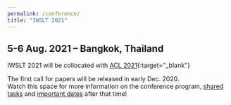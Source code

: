 ```yaml
---
permalink: /conference/
title: "IWSLT 2021"
---
```


## 5-6 Aug. 2021 – Bangkok, Thailand

IWSLT 2021 will be collocated with [ACL 2021](https://2021.aclweb.org/){:target="_blank"}

The first call for papers will be released in early Dec. 2020.  
Watch this space for more information on the conference program, [shared tasks](/shared-tasks) and [important dates](/dates) after that time!

